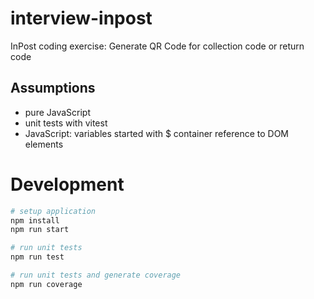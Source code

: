 # interview-inpost

InPost coding exercise: Generate QR Code for collection code or return code

## Assumptions

- pure JavaScript
- unit tests with vitest
- JavaScript: variables started with $ container reference to DOM elements

# Development

```bash
# setup application
npm install
npm run start

# run unit tests
npm run test

# run unit tests and generate coverage
npm run coverage
```
